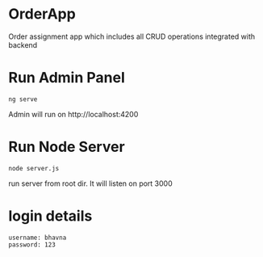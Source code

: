 # OrderApp
Order assignment app which includes all CRUD operations integrated with backend 

# Run Admin Panel
```
ng serve
```
Admin will run on http://localhost:4200

# Run Node Server
```
node server.js
```
run server from root dir. It will listen on port 3000

# login details
```
username: bhavna
password: 123
```
